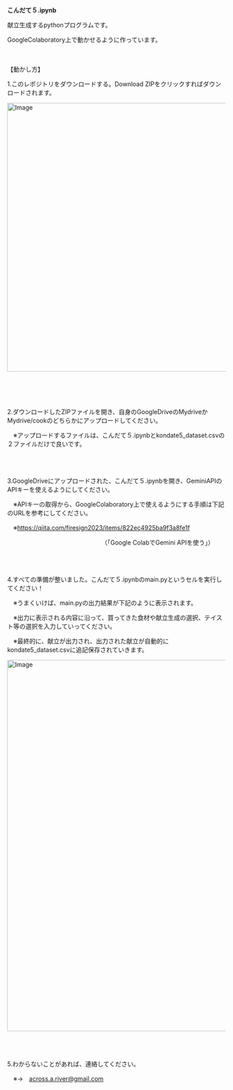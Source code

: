 **こんだて５.ipynb**

献立生成するpythonプログラムです。

GoogleColaboratory上で動かせるように作っています。
<br><br><br>

【動かし方】


1.このレポジトリをダウンロードする。Download ZIPをクリックすればダウンロードされます。

<img width="1358" height="619" alt="Image" src="https://github.com/user-attachments/assets/bad9a68d-31f8-4f73-b075-25452bf97e7d" />
<br><br>




<br><br><br>
2.ダウンロードしたZIPファイルを開き、自身のGoogleDriveのMydriveかMydrive/cookのどちらかにアップロードしてください。
　
 
 　※アップロードするファイルは、こんだて５.ipynbとkondate5_dataset.csvの２ファイルだけで良いです。
 

<br><br><br>
3.GoogleDriveにアップロードされた、こんだて５.ipynbを開き、GeminiAPIのAPIキーを使えるようにしてください。


　※APIキーの取得から、GoogleColaboratory上で使えるようにする手順は下記のURLを参考にしてください。
 
　※https://qiita.com/firesign2023/items/822ec4925ba9f3a8fe1f
 
 　　　　　　　　　　　　　　　　（「Google ColabでGemini APIを使う」）


<br><br><br>
4.すべての準備が整いました。こんだて５.ipynbのmain.pyというセルを実行してください！


　※うまくいけば、main.pyの出力結果が下記のように表示されます。
 
　※出力に表示される内容に沿って、買ってきた食材や献立生成の選択、テイスト等の選択を入力していってください。

　※最終的に、献立が出力され、出力された献立が自動的にkondate5_dataset.csvに追記保存されていきます。

<img width="1792" height="855" alt="Image" src="https://github.com/user-attachments/assets/69b2f694-105f-40a7-baa6-1806c8ffd598" />


<br><br><br>
5.わからないことがあれば、連絡してください。


　※→　across.a.river@gmail.com
 


